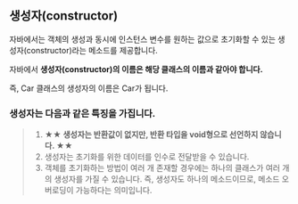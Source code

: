 ## 생성자(constructor)

자바에서는 객체의 생성과 동시에 인스턴스 변수를 원하는 값으로 초기화할 수 있는 생성자(constructor)라는 메소드를 제공합니다.

자바에서 **생성자(constructor)의 이름은 해당 클래스의 이름과 같아야 합니다.**

즉, Car 클래스의 생성자의 이름은 Car가 됩니다.


### 생성자는 다음과 같은 특징을 가집니다.

>1. **★★ 생성자는 반환값이 없지만, 반환 타입을 void형으로 선언하지 않습니다. ★★**
>2. 생성자는 초기화를 위한 데이터를 인수로 전달받을 수 있습니다.
>3. 객체를 초기화하는 방법이 여러 개 존재할 경우에는 하나의 클래스가 여러 개의 생성자를 가질 수 있습니다.
>즉, 생성자도 하나의 메소드이므로, 메소드 오버로딩이 가능하다는 의미입니다.
